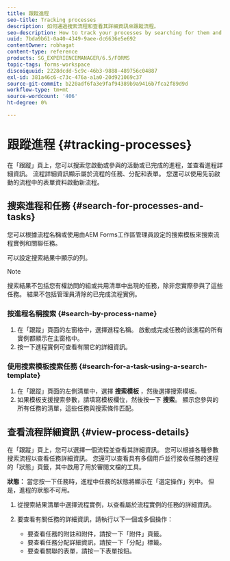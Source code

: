 ```yaml
---
title: 跟蹤進程
seo-title: Tracking processes
description: 如何通過搜索流程和查看其詳細資訊來跟蹤流程。
seo-description: How to track your processes by searching for them and viewing their details.
uuid: 7bda9b61-0a40-4349-9aee-dc6636e5e692
contentOwner: robhagat
content-type: reference
products: SG_EXPERIENCEMANAGER/6.5/FORMS
topic-tags: forms-workspace
discoiquuid: 2228dcdd-5c9c-46b3-9888-489756c04887
exl-id: 381a46c6-c73c-476a-a1a0-20d921069c37
source-git-commit: b220adf6fa3e9faf94389b9a9416b7fca2f89d9d
workflow-type: tm+mt
source-wordcount: '406'
ht-degree: 0%

---
```


# 跟蹤進程 {#tracking-processes}

在「跟蹤」頁上，您可以搜索您啟動或參與的活動或已完成的進程，並查看進程詳細資訊。 流程詳細資訊顯示屬於流程的任務、分配和表單。 您還可以使用先前啟動的流程中的表單資料啟動新流程。

## 搜索進程和任務 {#search-for-processes-and-tasks}

您可以根據流程名稱或使用由AEM Forms工作區管理員設定的搜索模板來搜索流程實例和關聯任務。

可以設定搜索結果中顯示的列。

>[!NOTE]
>
>搜索結果不包括您有權訪問的組或共用清單中出現的任務，除非您實際參與了這些任務。 結果不包括管理員清除的已完成流程實例。

### 按進程名稱搜索 {#search-by-process-name}

1. 在「跟蹤」頁面的左窗格中，選擇進程名稱。 啟動或完成任務的該進程的所有實例都顯示在主窗格中。
1. 按一下進程實例可查看有關它的詳細資訊。

### 使用搜索模板搜索任務 {#search-for-a-task-using-a-search-template}

1. 在「跟蹤」頁面的左側清單中，選擇 **搜索模板** ，然後選擇搜索模板。
1. 如果模板支援搜索參數，請填寫模板欄位，然後按一下 **搜索**。 顯示您參與的所有任務的清單，這些任務與搜索條件匹配。

## 查看流程詳細資訊 {#view-process-details}

在「跟蹤」頁上，您可以選擇一個流程並查看其詳細資訊。 您可以根據各種參數搜索流程以查看任務詳細資訊。 您還可以查看具有多個用戶並行接收任務的進程的「狀態」頁籤，其中啟用了用於審閱文檔的工具。

**狀態：** 當您按一下任務時，進程中任務的狀態將顯示在「選定操作」列中。 但是，進程的狀態不可用。

1. 從搜索結果清單中選擇流程實例，以查看屬於流程實例的任務的詳細資訊。
1. 要查看有關任務的詳細資訊，請執行以下一個或多個操作：

   * 要查看任務的附註和附件，請按一下「附件」頁籤。
   * 要查看任務分配詳細資訊，請按一下「分配」標籤。
   * 要查看關聯的表單，請按一下表單按鈕。
